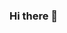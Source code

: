 ### Hi there 👋

<!--
 [![GitHub Streak](https://github-readme-streak-stats-pearl-xi.vercel.app?user=Bash77&theme=shades-of-purple)](https://git.io/streak-stats)
-->
